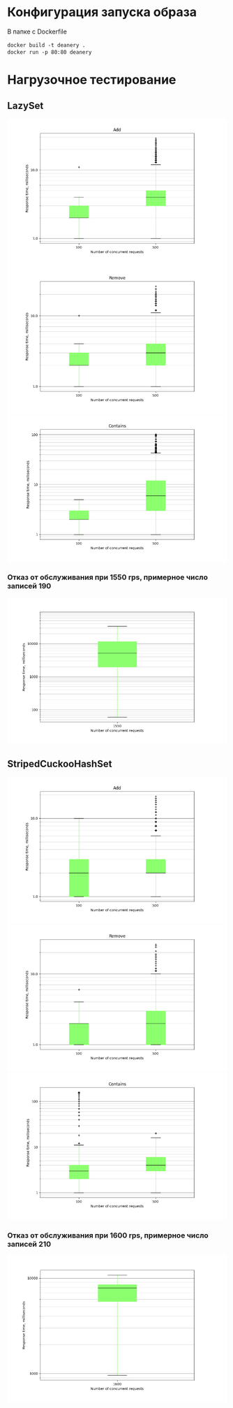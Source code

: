 ﻿# Конфигурация запуска образа
В папке с Dockerfile
```
docker build -t deanery .
docker run -p 80:80 deanery
```
# Нагрузочное тестирование
## LazySet
![lazy-add](./images/lazy-add.png)
![lazy-remove](./images/lazy-remove.png)
![lazy-contains](./images/lazy-contains.png)
### Отказ от обслуживания при 1550 rps, примерное число записей 190
![lazy-contains](./images/lazy-fault.png)

## StripedCuckooHashSet
![lazy-add](./images/striped-add.png)
![lazy-remove](./images/striped-remove.png)
![lazy-contains](./images/striped-contains.png)
### Отказ от обслуживания при 1600 rps, примерное число записей 210
![lazy-contains](./images/striped-fault.png)